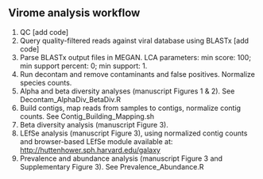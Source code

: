 ## Virome analysis workflow
1. QC \[add code\]
2. Query quality-filtered reads against viral database using BLASTx \[add code\]
3. Parse BLASTx output files in MEGAN. LCA parameters: min score: 100; min support percent: 0; min support: 1.
3. Run decontam and remove contaminants and false positives. Normalize species counts.
4. Alpha and beta diversity analyses (manuscript Figures 1 & 2). See Decontam_AlphaDiv_BetaDiv.R
5. Build contigs, map reads from samples to contigs, normalize contig counts. See Contig_Building_Mapping.sh
6. Beta diversity analysis (manuscript Figure 3).
7. LEfSe analysis (manuscript Figure 3), using normalized contig counts and browser-based LEfSe module available at: http://huttenhower.sph.harvard.edu/galaxy
8. Prevalence and abundance analysis (manuscript Figure 3 and Supplementary Figure 3). See Prevalence_Abundance.R